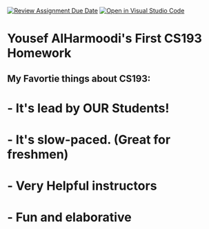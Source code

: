 [![Review Assignment Due Date](https://classroom.github.com/assets/deadline-readme-button-24ddc0f5d75046c5622901739e7c5dd533143b0c8e959d652212380cedb1ea36.svg)](https://classroom.github.com/a/WfFIHSn5)
[![Open in Visual Studio Code](https://classroom.github.com/assets/open-in-vscode-718a45dd9cf7e7f842a935f5ebbe5719a5e09af4491e668f4dbf3b35d5cca122.svg)](https://classroom.github.com/online_ide?assignment_repo_id=13460069&assignment_repo_type=AssignmentRepo)

# Yousef AlHarmoodi's First CS193 Homework

## My Favortie things about CS193:

# - It's lead by OUR Students!

# - It's slow-paced. (Great for freshmen) 

# - Very Helpful instructors

# - Fun and elaborative
